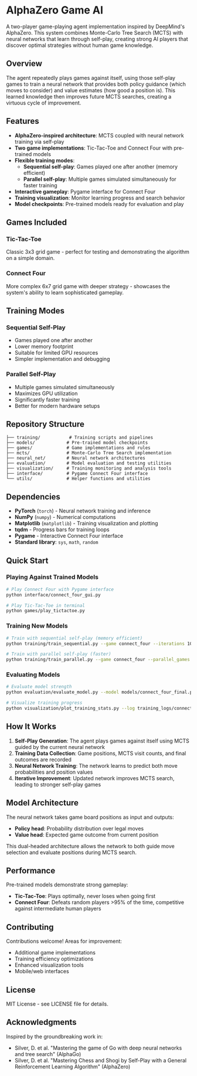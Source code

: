 # AlphaZero Game AI

A two-player game-playing agent implementation inspired by DeepMind's AlphaZero. This system combines Monte-Carlo Tree Search (MCTS) with neural networks that learn through self-play, creating strong AI players that discover optimal strategies without human game knowledge.

## Overview

The agent repeatedly plays games against itself, using those self-play games to train a neural network that provides both policy guidance (which moves to consider) and value estimates (how good a position is). This learned knowledge then improves future MCTS searches, creating a virtuous cycle of improvement.

## Features

- **AlphaZero-inspired architecture**: MCTS coupled with neural network training via self-play
- **Two game implementations**: Tic-Tac-Toe and Connect Four with pre-trained models
- **Flexible training modes**:
  - **Sequential self-play**: Games played one after another (memory efficient)
  - **Parallel self-play**: Multiple games simulated simultaneously for faster training
- **Interactive gameplay**: Pygame interface for Connect Four
- **Training visualization**: Monitor learning progress and search behavior
- **Model checkpoints**: Pre-trained models ready for evaluation and play

## Games Included

### Tic-Tac-Toe
Classic 3x3 grid game - perfect for testing and demonstrating the algorithm on a simple domain.

### Connect Four
More complex 6x7 grid game with deeper strategy - showcases the system's ability to learn sophisticated gameplay.

## Training Modes

### Sequential Self-Play
- Games played one after another
- Lower memory footprint
- Suitable for limited GPU resources
- Simpler implementation and debugging

### Parallel Self-Play
- Multiple games simulated simultaneously
- Maximizes GPU utilization
- Significantly faster training
- Better for modern hardware setups

## Repository Structure

```
├── training/           # Training scripts and pipelines
├── models/            # Pre-trained model checkpoints
├── games/             # Game implementations and rules
├── mcts/              # Monte-Carlo Tree Search implementation
├── neural_net/        # Neural network architectures
├── evaluation/        # Model evaluation and testing utilities
├── visualization/     # Training monitoring and analysis tools
├── interface/         # Pygame Connect Four interface
└── utils/             # Helper functions and utilities
```

## Dependencies

- **PyTorch** (`torch`) - Neural network training and inference
- **NumPy** (`numpy`) - Numerical computations
- **Matplotlib** (`matplotlib`) - Training visualization and plotting
- **tqdm** - Progress bars for training loops
- **Pygame** - Interactive Connect Four interface
- **Standard library**: `sys`, `math`, `random`

## Quick Start

### Playing Against Trained Models

```bash
# Play Connect Four with Pygame interface
python interface/connect_four_gui.py

# Play Tic-Tac-Toe in terminal
python games/play_tictactoe.py
```

### Training New Models

```bash
# Train with sequential self-play (memory efficient)
python training/train_sequential.py --game connect_four --iterations 1000

# Train with parallel self-play (faster)
python training/train_parallel.py --game connect_four --parallel_games 8
```

### Evaluating Models

```bash
# Evaluate model strength
python evaluation/evaluate_model.py --model models/connect_four_final.pt

# Visualize training progress
python visualization/plot_training_stats.py --log training_logs/connect_four.log
```

## How It Works

1. **Self-Play Generation**: The agent plays games against itself using MCTS guided by the current neural network
2. **Training Data Collection**: Game positions, MCTS visit counts, and final outcomes are recorded
3. **Neural Network Training**: The network learns to predict both move probabilities and position values
4. **Iterative Improvement**: Updated network improves MCTS search, leading to stronger self-play games

## Model Architecture

The neural network takes game board positions as input and outputs:
- **Policy head**: Probability distribution over legal moves
- **Value head**: Expected game outcome from current position

This dual-headed architecture allows the network to both guide move selection and evaluate positions during MCTS search.

## Performance

Pre-trained models demonstrate strong gameplay:
- **Tic-Tac-Toe**: Plays optimally, never loses when going first
- **Connect Four**: Defeats random players >95% of the time, competitive against intermediate human players

## Contributing

Contributions welcome! Areas for improvement:
- Additional game implementations
- Training efficiency optimizations  
- Enhanced visualization tools
- Mobile/web interfaces

## License

MIT License - see LICENSE file for details.

## Acknowledgments

Inspired by the groundbreaking work in:
- Silver, D. et al. "Mastering the game of Go with deep neural networks and tree search" (AlphaGo)
- Silver, D. et al. "Mastering Chess and Shogi by Self-Play with a General Reinforcement Learning Algorithm" (AlphaZero)
